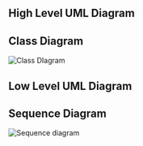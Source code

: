 ## High Level UML Diagram
## Class Diagram

![Class DIagram](https://user-images.githubusercontent.com/78858575/111865341-8da8aa80-898c-11eb-842f-82752582cc8e.png)




## Low Level UML Diagram
## Sequence Diagram

![Sequence  diagram](https://user-images.githubusercontent.com/78858575/111859053-ef085380-8963-11eb-9e9f-754a14a22ed2.png)



